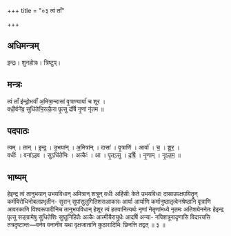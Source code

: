 +++
title = "०३ त्वं ताँ"

+++
## अधिमन्त्रम्
इन्द्रः। शुनहोत्रः। त्रिष्टुप्।

## मन्त्रः
त्वं ताँ इ॑न्द्रो॒भयाँ॑ अ॒मित्रा॒न्दासा॑ वृ॒त्राण्यार्या॑ च शूर ।  
वधी॒र्वने॑व॒ सुधि॑तेभि॒रत्कै॒रा पृ॒त्सु द॑र्षि नृ॒णां नृ॑तम ॥

## पदपाठः
त्वम् । तान् । इ॒न्द्र॒ । उ॒भया॑न् । अ॒मित्रा॑न् । दासा॑ । वृ॒त्राणि॑ । आर्या॑ । च॒ । शू॒र॒ ।  
वधीः॑ । वना॑ऽइव । सुऽधि॑तेभिः । अत्कैः॑ । आ । पृ॒त्ऽसु । द॒र्षि॒ । नृ॒णाम् । नृ॒ऽत॒म॒ ॥

## भाष्यम्
हेइन्द्र त्वं तानुभयान् उभयविधान् अमित्रान् शत्रून् वधीः अहिंसीः केते उभयविधाः दासाउपक्षपयितॄन् कर्मविरोधिनोबलप्रभृतीन- सुरान् सुपांसुलुगितिशसआकारः आर्या आर्याणि कर्मानुष्ठातृत्वेनश्रेष्ठानि वृत्राणि आवरकाणि विश्वरूपादीनिच तानुभयविधान् हेशूर त्वं हतवानित्यर्थः नृणां नेतॄणांमध्ये नृतमः अतिशयेननेतः हेइन्द्र पृत्सु सङ्ग्रामेषु सुधितेशिः सुष्ठुनिहितैः अत्कैः आत्मीयैरायुधैः आदर्षि अन्या- नपिशत्रूनादृणासि विदारयसि तत्रदृष्टान्तः—वनेव वनानीव यथा वृक्षजातानि कुठारादिभिः छिनत्ति तद्वत् ॥ ३ ॥
